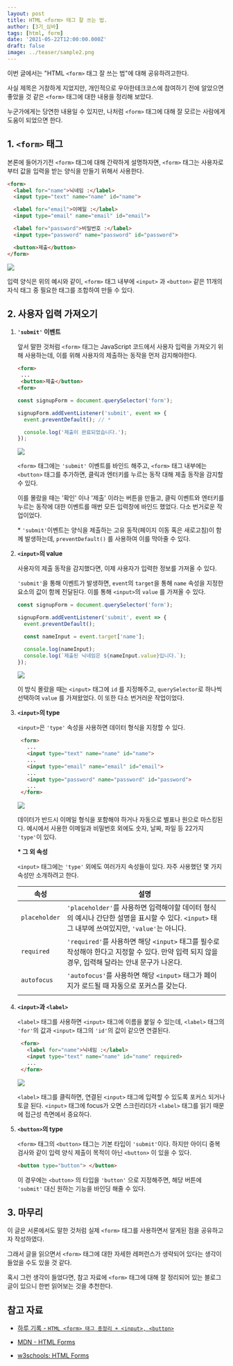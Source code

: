 ```yaml
---
layout: post
title: HTML <form> 태그 잘 쓰는 법.
author: [3기_심바]
tags: [html, form]
date: '2021-05-22T12:00:00.000Z'
draft: false
image: ../teaser/sample2.png
---
```


이번 글에서는 "HTML `<form>` 태그 잘 쓰는 법"에 대해 공유하려고한다.

사실 제목은 거창하게 지었지만, 개인적으로 우아한테크코스에 참여하기 전에 알았으면 좋았을 것 같은 `<form>` 태그에 대한 내용을 정리해 보았다.

누군가에게는 당연한 내용일 수 있지만, 나처럼 `<form>` 태그에 대해 잘 모르는 사람에게 도움이 되었으면 한다.

## 1. `<form>` 태그

본론에 들어가기전 `<form>` 태그에 대해 간략하게 설명하자면, `<form>` 태그는 사용자로부터 값을 입력을 받는 양식을 만들기 위해서 사용한다.

```HTML
<form>
  <label for="name">닉네임 :</label>
  <input type="text" name="name" id="name">

  <label for="email">이메일 :</label>
  <input type="email" name="email" id="email">

  <label for="password">비밀번호 :</label>
  <input type="password" name="password" id="password">

  <button>제출</button>
</form>
```

![](../images/2021-05-22-html-form-tag-1.png)

입력 양식은 위의 예시와 같이, `<form>` 태그 내부에 `<input>` 과 `<button>` 같은 11개의 자식 태그 중 필요한 태그를 조합하여 만들 수 있다.

## 2. 사용자 입력 가져오기

1. **`'submit'` 이벤트**

   앞서 말한 것처럼 `<form>` 태그는 JavaScript 코드에서 사용자 입력을 가져오기 위해 사용하는데, 이를 위해 사용자의 제출하는 동작을 먼저 감지해야한다.

   ```HTML
   <form>
    ...
    <button>제출</button>
   <form>
   ```

   ```javascript
   const signupForm = document.querySelector('form');

   signupForm.addEventListener('submit', event => {
     event.preventDefault(); // *

     console.log('제출이 완료되었습니다.');
   });
   ```

   ![](../images/2021-05-22-html-form-tag-2.gif)

   `<form>` 태그에는 `'submit'` 이벤트를 바인드 해주고, `<form>` 태그 내부에는 `<button>` 태그를 추가하면, 클릭과 엔터키를 누르는 동작 대해 제출 동작을 감지할 수 있다.

   이를 몰랐을 때는 '확인' 이나 '제출' 이라는 버튼을 만들고, 클릭 이벤트와 엔터키를 누르는 동작에 대한 이벤트를 매번 모든 입력창에 바인드 했었다. 다소 번거로운 작업이었다.

   \* `'submit'`이벤트는 양식을 제출하는 고유 동작(페이지 이동 혹은 새로고침)이 함께 발생하는데, `preventDefault()` 를 사용하여 이를 막아줄 수 있다.

2. **`<input>`의 value**

   사용자의 제출 동작을 감지했다면, 이제 사용자가 입력한 정보를 가져올 수 있다.

   `'submit'`을 통해 이벤트가 발생하면, `event`의 `target`을 통해 `name` 속성을 지정한 요소의 값이 함께 전달된다. 이를 통해 `<input>`의 `value` 를 가져올 수 있다.

   ```javascript
   const signupForm = document.querySelector('form');

   signupForm.addEventListener('submit', event => {
     event.preventDefault();

     const nameInput = event.target['name'];

     console.log(nameInput);
     console.log(`제출된 닉네임은 ${nameInput.value}입니다.`);
   });
   ```

   ![](../images/2021-05-22-html-form-tag-3.gif)

   이 방식 몰랐을 때는 `<input>` 태그에 `id` 를 지정해주고, `querySelector`로 하나씩 선택하여 `value` 를 가져왔었다. 이 또한 다소 번거러운 작업이었다.

3. **`<input>`의 type**

   `<input>`은 `'type'` 속성을 사용하면 데이터 형식을 지정할 수 있다.

   ```HTML
    <form>
      ...
      <input type="text" name="name" id="name">
      ...
      <input type="email" name="email" id="email">
      ...
      <input type="password" name="password" id="password">
      ...
    </form>
   ```

   ![](../images/2021-05-22-html-form-tag-4.png)

   데이터가 반드시 이메일 형식을 포함해야 하거나 자동으로 별표나 원으로 마스킹된다. 예시에서 사용한 이메일과 비밀번호 외에도 숫자, 날짜, 파일 등 22가지 `'type'`이 있다.

   **\* 그 외 속성**

   `<input>` 태그에는 `'type'` 외에도 여러가지 속성들이 있다. 자주 사용했던 몇 가지 속성만 소개하려고 한다.

   | 속성          | 설명                                                                                                                                             |
   | ------------- | ------------------------------------------------------------------------------------------------------------------------------------------------ |
   | `placeholder` | `'placeholder'`를 사용하면 입력해야할 데이터 형식의 예시나 간단한 설명을 표시할 수 있다. `<input>` 태그 내부에 쓰여있지만, `'value'`는 아니다.   |
   | `required`    | `'required'`를 사용하면 해당 `<input>` 태그를 필수로 작성해야 한다고 지정할 수 있다. 만약 입력 되지 않을 경우, 입력해 달라는 안내 문구가 나온다. |
   | `autofocus`   | `'autofocus'`를 사용하면 해당 `<input>` 태그가 페이지가 로드될 때 자동으로 포커스를 갖는다.                                                      |
   |               |                                                                                                                                                  |

4. **`<input>`과 `<label>`**

   `<label>` 태그를 사용하면 `<input>` 태그에 이름을 붙일 수 있는데, `<label>` 태그의 `'for'`의 값과 `<input>` 태그의 `'id'`의 값이 같으면 연결된다.

   ```HTML
    <form>
      <label for="name">닉네임 :</label>
      <input type="text" name="name" id="name" required>
      ...
    </form>
   ```

   ![](../images/2021-05-22-html-form-tag-5.gif)

   `<label>` 태그를 클릭하면, 연결된 `<input>` 태그에 입력할 수 있도록 포커스 되거나 토글 된다. `<input>` 태그에 focus가 오면 스크린리더가 `<label>` 태그를 읽기 때문에 접근성 측면에서 중요하다.

5. **`<button>`의 type**

   `<form>` 태그의 `<button>` 태그는 기본 타입이 `'submit'`이다. 하지만 아이디 중복 검사와 같이 입력 양식 제출이 목적이 아닌 `<button>` 이 있을 수 있다.

   ```HTML
   <button type="button"> </button>
   ```

   이 경우에는 `<button>` 의 타입을 `'button'` 으로 지정해주면, 해당 버튼에 `'submit'` 대신 원하는 기능을 바인딩 해줄 수 있다.

## 3. 마무리

이 글은 서론에서도 말한 것처럼 실제 `<form>` 태그를 사용하면서 알게된 점을 공유하고자 작성하였다.

그래서 글을 읽으면서 `<form>` 태그에 대한 자세한 레퍼런스가 생략되어 있다는 생각이 들었을 수도 있을 것 같다.

혹시 그런 생각이 들었다면, 참고 자료에 `<form>` 태그에 대해 잘 정리되어 있는 블로그 글이 있으니 한번 읽어보는 것을 추천한다.

## 참고 자료

- [하루 기록 - `HTML <form> 태그 총정리 + <input>, <button>`](https://365kim.tistory.com/64)

- [MDN - HTML Forms](https://developer.mozilla.org/ko/docs/Web/HTML/Element/form)

- [w3schools: HTML Forms](https://www.w3schools.com/html/html_form_elements.asp)
